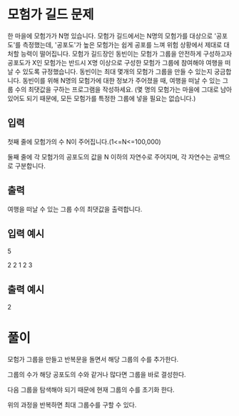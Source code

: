 # 모험가 길드 문제

한 마을에 모험가가 N명 있습니다. 모험가 길드에서는 N명의 모험가를 대상으로 '공포도'를 측정했는데, '공포도'가 높은 모험가는 쉽게 공포를 느껴 위험 상황에서 제대로 대처할 능력이 떨어집니다. 모험가 길드장인 동빈이는 모험가 그룹을 안전하게 구성하고자 공포도가 X인 모험가는 반드시 X명 이상으로 구성한 모험가 그룹에 참여해야 여행을 떠날 수 있도록 규정했습니다. 동빈이는 최대 몇개의 모험가 그룹을 만들 수 있는지 궁금합니다. 동빈이를 위해 N명의 모험가에 대한 정보가 주어졌을 때, 여행을 떠날 수 있는 그룹 수의 최댓값을 구하는 프로그램을 작성하세요. (몇 명의 모험가는 마을에 그대로 남아 있어도 되기 때문에, 모든 모험가를 특정한 그룹에 넣을 필요는 없습니다.)



## 입력

첫째 줄에 모험가의 수 N이 주어집니다.(1<=N<=100,000)

둘째 줄에 각 모험가의 공포도의 값을 N 이하의 자연수로 주어지며, 각 자연수는 공백으로 구분합니다.

## 출력
여행을 떠날 수 있는 그룹 수의 최댓값을 출력합니다.

## 입력 예시
5

2 2 1 2 3

## 출력 예시
2

# 풀이
모험가 그룹을 만들고 반복문을 돌면서 해당 그룹의 수를 추가한다.

그룹의 수가 해당 공포도의 수와 같거나 많다면 그룹을 바로 결성한다.

다음 그룹을 탐색해야 되기 때문에 현재 그룹의 수를 초기화 한다.

위의 과정을 반복하면 최대 그룹수를 구할 수 있다.